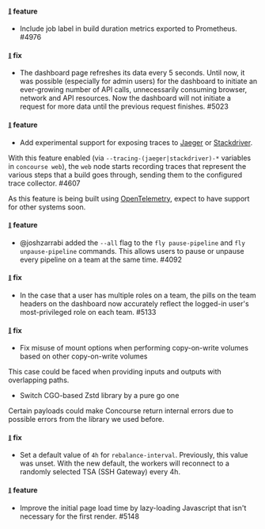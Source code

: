 #### <sub><sup><a name="4938" href="#4938">:link:</a></sup></sub> feature

* Include job label in build duration metrics exported to Prometheus. #4976

#### <sub><sup><a name="5023" href="#5023">:link:</a></sup></sub> fix

* The dashboard page refreshes its data every 5 seconds. Until now, it was possible (especially for admin users) for the dashboard to initiate an ever-growing number of API calls, unnecessarily consuming browser, network and API resources. Now the dashboard will not initiate a request for more data until the previous request finishes. #5023

#### <sub><sup><a name="4607" href="#4607">:link:</a></sup></sub> feature

* Add experimental support for exposing traces to [Jaeger] or [Stackdriver].

With this feature enabled (via `--tracing-(jaeger|stackdriver)-*` variables in
`concourse web`), the `web` node starts recording traces that represent the
various steps that a build goes through, sending them to the configured trace
collector. #4607

As this feature is being built using [OpenTelemetry], expect to have support for
other systems soon.

#### <sub><sup><a name="4092" href="#4092">:link:</a></sup></sub> feature

* @joshzarrabi added the `--all` flag to the `fly pause-pipeline` and
`fly unpause-pipeline` commands. This allows users to pause or unpause every
pipeline on a team at the same time. #4092

#### <sub><sup><a name="5133" href="#5133">:link:</a></sup></sub> fix

* In the case that a user has multiple roles on a team, the pills on the team headers on the dashboard now accurately reflect the logged-in user's most-privileged role on each team. #5133

#### <sub><sup><a name="5160" href="#5160">:link:</a></sup></sub> fix

* Fix misuse of mount options when performing copy-on-write volumes based on
  other copy-on-write volumes 

This case could be faced when providing inputs and outputs with
overlapping paths.

* Switch CGO-based Zstd library by a pure go one

Certain payloads could make Concourse return internal errors due to possible
errors from the library we used before.

#### <sub><sup><a name="4847" href="#4847">:link:</a></sup></sub> fix

* Set a default value of `4h` for `rebalance-interval`. Previously, this value was unset. With the new default, the workers will reconnect to a randomly selected TSA (SSH Gateway) every 4h.

#### <sub><sup><a name="5148" href="#5148">:link:</a></sup></sub> feature

* Improve the initial page load time by lazy-loading Javascript that isn't necessary for the first render. #5148

[OpenTelemetry]: https://opentelemetry.io/
[Jaeger]: https://www.jaegertracing.io/
[Stackdriver]: https://cloud.google.com/trace/
